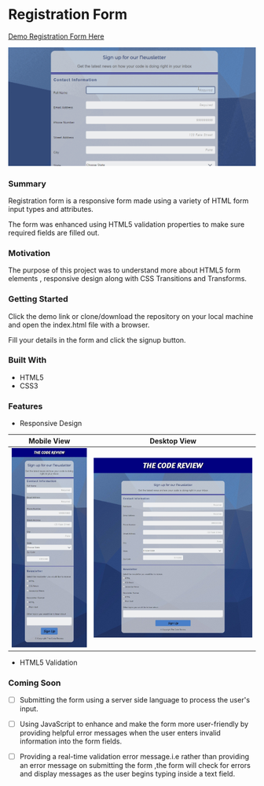# Registration Form
[Demo Registration Form Here](https://yog9.github.io/Registration-Forms-Project3/)

![](project-demo.gif)

### Summary
 Registration form  is a responsive form made using a variety of HTML form input types and attributes. 
 
 The form was enhanced using HTML5 validation properties to make sure required fields are filled out.

### Motivation
The purpose of this project was to understand more about HTML5 form elements , responsive design along with CSS Transitions and Transforms.

### Getting Started
 Click the demo link or clone/download the repository on your local machine and open the index.html file with a browser.
 
 Fill your details in the form and click the signup button.
 
 ### Built With
* HTML5
* CSS3

### Features
* Responsive Design

Mobile View                |  Desktop View
:-------------------------:|:-------------------------:
![](mobile-view.jpg)       | ![](desktop-view.jpg)


* HTML5 Validation


### Coming Soon 
- [ ] Submitting the form using  a server side language to process the user's input.
- [ ] Using JavaScript to enhance and make the form more user-friendly by providing helpful error messages when the user enters 
      invalid information into the form fields.
- [ ] Providing a real-time validation error message.i.e rather than providing an error message on submitting the form ,the           form will check for errors and display messages as the user begins typing inside a text field. 


